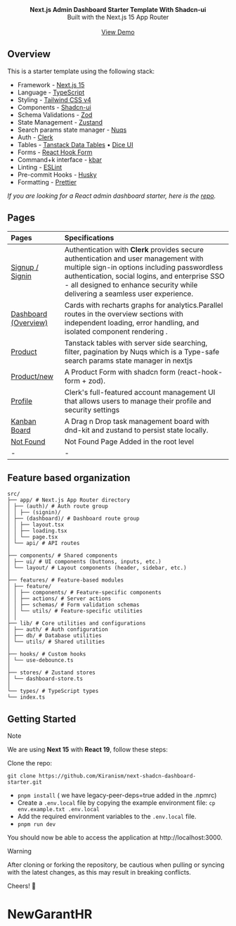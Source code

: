 <picture>
  <source media="(prefers-color-scheme: dark)" srcset="https://user-images.githubusercontent.com/9113740/201498864-2a900c64-d88f-4ed4-b5cf-770bcb57e1f5.png">
  <source media="(prefers-color-scheme: light)" srcset="https://user-images.githubusercontent.com/9113740/201498152-b171abb8-9225-487a-821c-6ff49ee48579.png">
</picture>

<div align="center"><strong>Next.js Admin Dashboard Starter Template With Shadcn-ui</strong></div>
<div align="center">Built with the Next.js 15 App Router</div>
<br />
<div align="center">
<a href="https://dub.sh/shadcn-dashboard">View Demo</a>
<span>
</div>

## Overview

This is a starter template using the following stack:

- Framework - [Next.js 15](https://nextjs.org/13)
- Language - [TypeScript](https://www.typescriptlang.org)
- Styling - [Tailwind CSS v4](https://tailwindcss.com)
- Components - [Shadcn-ui](https://ui.shadcn.com)
- Schema Validations - [Zod](https://zod.dev)
- State Management - [Zustand](https://zustand-demo.pmnd.rs)
- Search params state manager - [Nuqs](https://nuqs.47ng.com/)
- Auth - [Clerk](https://go.clerk.com/ILdYhn7)
- Tables - [Tanstack Data Tables](https://ui.shadcn.com/docs/components/data-table) • [Dice UI](https://www.diceui.com/docs/components/data-table)
- Forms - [React Hook Form](https://ui.shadcn.com/docs/components/form)
- Command+k interface - [kbar](https://kbar.vercel.app/)
- Linting - [ESLint](https://eslint.org)
- Pre-commit Hooks - [Husky](https://typicode.github.io/husky/)
- Formatting - [Prettier](https://prettier.io)

_If you are looking for a React admin dashboard starter, here is the [repo](https://github.com/Kiranism/react-shadcn-dashboard-starter)._

## Pages

| Pages                                                                                 | Specifications                                                                                                                                                                                                                                                          |
| :------------------------------------------------------------------------------------ | :---------------------------------------------------------------------------------------------------------------------------------------------------------------------------------------------------------------------------------------------------------------------- |
| [Signup / Signin](https://next-shadcn-dashboard-starter.vercel.app/auth/sign-up)      | Authentication with **Clerk** provides secure authentication and user management with multiple sign-in options including passwordless authentication, social logins, and enterprise SSO - all designed to enhance security while delivering a seamless user experience. |
| [Dashboard (Overview)](https://next-shadcn-dashboard-starter.vercel.app/dashboard)    | Cards with recharts graphs for analytics.Parallel routes in the overview sections with independent loading, error handling, and isolated component rendering .                                                                                                          |
| [Product](https://next-shadcn-dashboard-starter.vercel.app/dashboard/product)         | Tanstack tables with server side searching, filter, pagination by Nuqs which is a Type-safe search params state manager in nextjs                                                                                                                                       |
| [Product/new](https://next-shadcn-dashboard-starter.vercel.app/dashboard/product/new) | A Product Form with shadcn form (react-hook-form + zod).                                                                                                                                                                                                                |
| [Profile](https://next-shadcn-dashboard-starter.vercel.app/dashboard/profile)         | Clerk's full-featured account management UI that allows users to manage their profile and security settings                                                                                                                                                             |
| [Kanban Board](https://next-shadcn-dashboard-starter.vercel.app/dashboard/kanban)     | A Drag n Drop task management board with dnd-kit and zustand to persist state locally.                                                                                                                                                                                  |
| [Not Found](https://next-shadcn-dashboard-starter.vercel.app/dashboard/notfound)      | Not Found Page Added in the root level                                                                                                                                                                                                                                  |
| -                                                                                     | -                                                                                                                                                                                                                                                                       |

## Feature based organization

```plaintext
src/
├── app/ # Next.js App Router directory
│ ├── (auth)/ # Auth route group
│ │ ├── (signin)/
│ ├── (dashboard)/ # Dashboard route group
│ │ ├── layout.tsx
│ │ ├── loading.tsx
│ │ └── page.tsx
│ └── api/ # API routes
│
├── components/ # Shared components
│ ├── ui/ # UI components (buttons, inputs, etc.)
│ └── layout/ # Layout components (header, sidebar, etc.)
│
├── features/ # Feature-based modules
│ ├── feature/
│ │ ├── components/ # Feature-specific components
│ │ ├── actions/ # Server actions
│ │ ├── schemas/ # Form validation schemas
│ │ └── utils/ # Feature-specific utilities
│ │
├── lib/ # Core utilities and configurations
│ ├── auth/ # Auth configuration
│ ├── db/ # Database utilities
│ └── utils/ # Shared utilities
│
├── hooks/ # Custom hooks
│ └── use-debounce.ts
│
├── stores/ # Zustand stores
│ └── dashboard-store.ts
│
└── types/ # TypeScript types
└── index.ts
```

## Getting Started

> [!NOTE]  
> We are using **Next 15** with **React 19**, follow these steps:

Clone the repo:

```
git clone https://github.com/Kiranism/next-shadcn-dashboard-starter.git
```

- `pnpm install` ( we have legacy-peer-deps=true added in the .npmrc)
- Create a `.env.local` file by copying the example environment file:
  `cp env.example.txt .env.local`
- Add the required environment variables to the `.env.local` file.
- `pnpm run dev`

You should now be able to access the application at http://localhost:3000.

> [!WARNING]
> After cloning or forking the repository, be cautious when pulling or syncing with the latest changes, as this may result in breaking conflicts.

Cheers! 🥂
# NewGarantHR

